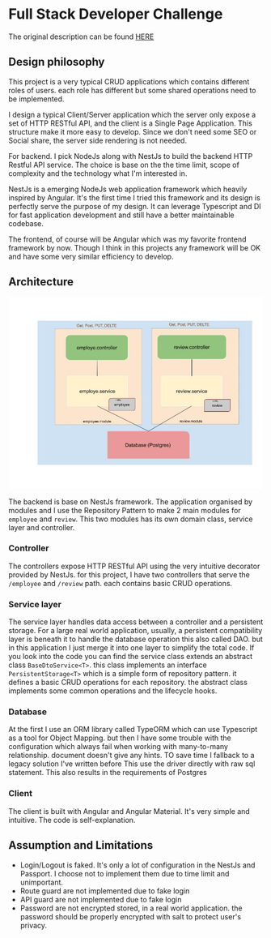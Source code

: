 # Full Stack Developer Challenge

The original description can be found [HERE](original_description.md)

## Design philosophy

This project is a very typical CRUD applications which contains different roles of users. each role has different but some shared operations
 need to be implemented.

I design a typical Client/Server application which the server only expose a set of HTTP RESTful API, and the client is a Single Page Application.
This structure make it more easy to develop. Since we don't need some SEO or Social share, the server side rendering is not needed.

For backend. I pick NodeJs along with NestJs to build the backend HTTP Restful API service. The choice is base on the the time limit,
 scope of complexity and the technology what I'm interested in.

NestJs is a emerging NodeJs web application framework which heavily inspired by Angular. It's the first time I tried this framework and its
 design is perfectly serve the purpose of my design. It can leverage Typescript and DI for fast application development and still have a better
 maintainable codebase.

The frontend, of course will be Angular which was my favorite frontend framework by now. Though I think in this projects any framework will be
OK and have some very similar efficiency to develop.

## Architecture

![Architecture of Backend](backend.jpg)

The backend is base on NestJs framework. The application organised by modules and I use the Repository Pattern to make 2 main modules for `employee`
 and `review`. This two modules has its own domain class, service layer and controller.

### Controller
The controllers expose HTTP RESTful API using the very intuitive decorator provided by NestJs. for this project,
 I have two controllers that serve the `/employee` and `/review` path. each contains basic CRUD operations.

### Service layer
The service layer handles data access between a controller and a persistent storage. For a large real world application, usually, a persistent
 compatibility layer is beneath it to handle the database operation this also called DAO. but in this application I just merge it into one layer
 to simplify the total code. If you look into the code you can find the service class extends an abstract class `BaseDtoService<T>`. this class implements an
 interface `PersistentStorage<T>` which is a simple form of repository pattern. it defines a basic CRUD operations for each repository.
 the abstract class implements some common operations and the lifecycle hooks.


### Database
At the first I use an ORM library called TypeORM which can use Typescript as a tool for Object Mapping. but then I have some trouble with the configuration
 which always fail when working with many-to-many relationship. document doesn't give any hints. TO save time I fallback to a legacy solution I've written before
 This use the driver directly with raw sql statement. This also results in the requirements of Postgres

### Client

The client is built with Angular and Angular Material. It's very simple and intuitive. The code is self-explanation.

## Assumption and Limitations

- Login/Logout is faked. It's only a lot of configuration in the NestJs and Passport. I choose not to implement them due to time limit and
 unimportant.
- Route guard are not implemented due to fake login
- API guard are not implemented due to fake login
- Password are not encrypted stored, in a real world application. the password should be properly encrypted with salt to protect user's privacy.
